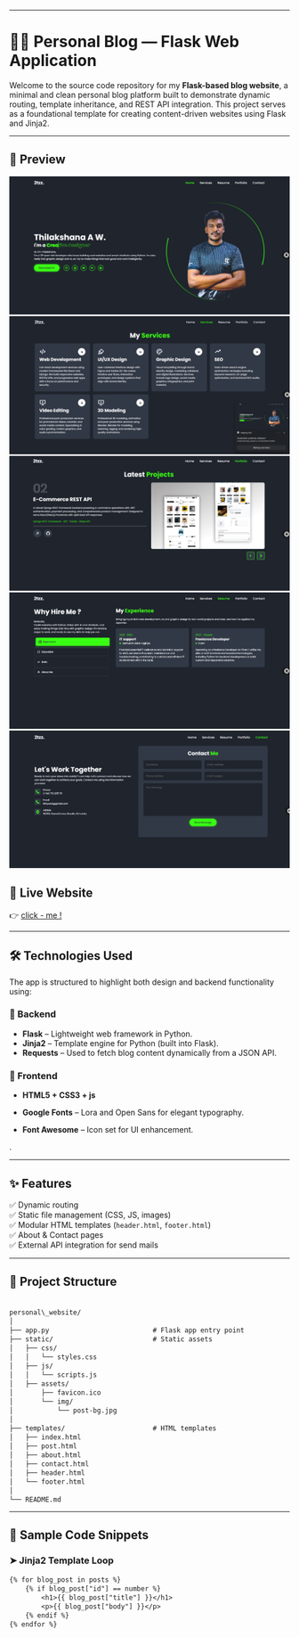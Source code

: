 
---

# 🧑‍💻 Personal Blog — Flask Web Application

Welcome to the source code repository for my **Flask-based blog website**, a minimal and clean personal blog platform built to demonstrate dynamic routing, template inheritance, and REST API integration. This project serves as a foundational template for creating content-driven websites using Flask and Jinja2.

---

## 📸 Preview

![Home](images/home.png)
![services](images/services.png)
![portfolio](images/projects.png)
![About](images/resume.png)
![Contact](images/contact.png)



## 🚀 Live Website

👉 [click - me !](https://thilakshana.vip/)

---

## 🛠️ Technologies Used

The app is structured to highlight both design and backend functionality using:

### 🧩 Backend
- **Flask** – Lightweight web framework in Python.
- **Jinja2** – Template engine for Python (built into Flask).
- **Requests** – Used to fetch blog content dynamically from a JSON API.

### 🎨 Frontend
- **HTML5 + CSS3 + js**

- **Google Fonts** – Lora and Open Sans for elegant typography.
- **Font Awesome** – Icon set for UI enhancement.

.

---

## ✨ Features

✅ Dynamic routing   
✅ Static file management (CSS, JS, images)  
✅ Modular HTML templates (`header.html`, `footer.html`)  
✅ About & Contact pages  
✅ External API integration for send mails 

---

## 📁 Project Structure

```

personal\_website/
│
├── app.py                          # Flask app entry point
├── static/                         # Static assets
│   ├── css/
│   │   └── styles.css
│   ├── js/
│   │   └── scripts.js
│   ├── assets/
│       ├── favicon.ico
│       └── img/
│           └── post-bg.jpg
│
├── templates/                      # HTML templates
│   ├── index.html
│   ├── post.html
│   ├── about.html
│   ├── contact.html
│   ├── header.html
│   └── footer.html
│
└── README.md

````

---

## 🔧 Sample Code Snippets



### ➤ Jinja2 Template Loop

```jinja
{% for blog_post in posts %}
    {% if blog_post["id"] == number %}
        <h1>{{ blog_post["title"] }}</h1>
        <p>{{ blog_post["body"] }}</p>
    {% endif %}
{% endfor %}
```

